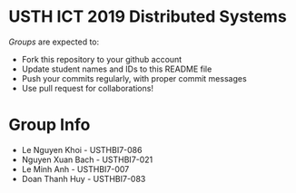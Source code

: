 USTH ICT 2019 Distributed Systems
=====================================

*Groups* are expected to:

* Fork this repository to your github account
* Update student names and IDs to this README file
* Push your commits regularly, with proper commit messages
* Use pull request for collaborations!

Group Info
=======================

* Le Nguyen Khoi - USTHBI7-086
* Nguyen Xuan Bach - USTHBI7-021
* Le Minh Anh - USTHBI7-007
* Doan Thanh Huy - USTHBI7-083
